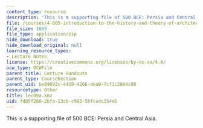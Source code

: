 ```yaml
---
content_type: resource
description: 'This is a supporting file of 500 BCE: Persia and Central Asia.'
file: /courses/4-605-introduction-to-the-history-and-theory-of-architecture-spring-2012/fd05f2602bfa13cbc99356fca4c354e5_lec09a.kmz
file_size: 1665
file_type: application/zip
hide_download: true
hide_download_original: null
learning_resource_types:
- Lecture Notes
license: https://creativecommons.org/licenses/by-nc-sa/4.0/
ocw_type: OCWFile
parent_title: Lecture Handouts
parent_type: CourseSection
parent_uid: be89892c-4419-4266-dea9-7cf1c2884c08
resourcetype: Other
title: lec09a.kmz
uid: fd05f260-2bfa-13cb-c993-56fca4c354e5
---
```

This is a supporting file of 500 BCE: Persia and Central Asia.